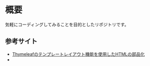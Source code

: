 # 概要
気軽にコーディングしてみることを目的としたリポジトリです。  


## 参考サイト
* [Thymeleafのテンプレートレイアウト機能を使用したHTMLの部品化](https://macchinetta.github.io/server-guideline-thymeleaf/current/ja/ArchitectureInDetail/WebApplicationDetail/TemplateLayout.html)
* 
